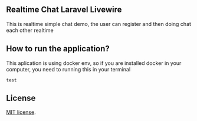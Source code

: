 ## Realtime Chat Laravel Livewire

This is realtime simple chat demo, the user can register and then doing chat each other realtime

## How to run the application?

This aplication is using docker env, so if you are installed docker in your computer, you need to running this in your terminal

```
test
```

## License
[MIT license](https://opensource.org/licenses/MIT).

